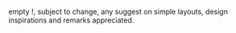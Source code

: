 empty !, subject to change, any suggest on simple layouts, design inspirations and remarks appreciated.
